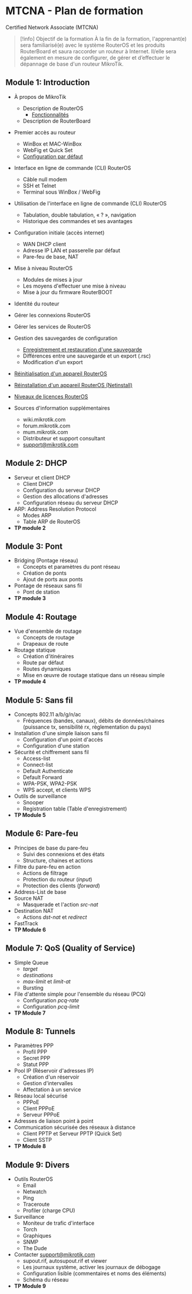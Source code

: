 # MTCNA - Plan de formation
Certified Network Associate (MTCNA)

> [!info] Objectif de la formation
> À la fin de la formation, l'apprenant(e) sera familiarisé(e) avec le système RouterOS et les produits RouterBoard et saura raccorder un routeur à Internet. Il/elle sera également en mesure de configurer, de gérer et d’effectuer le dépannage de base d'un routeur MikroTik.

## Module 1: Introduction
- À propos de MikroTik
	- Description de RouterOS
		- [Fonctionnalités](https://help.mikrotik.com/docs/display/ROS/Software+Specifications)
	- Description de RouterBoard

- Premier accès au routeur
	- WinBox et MAC-WinBox
	- WebFig et Quick Set
	- [Configuration par défaut](https://help.mikrotik.com/docs/display/ROS/Default+configurations)

- Interface en ligne de commande (CLI) RouterOS
	- Câble null modem
	- SSH et Telnet
	- Terminal sous WinBox / WebFig

- Utilisation de l'interface en ligne de commande (CLI) RouterOS
	- Tabulation, double tabulation, « ? », navigation
	- Historique des commandes et ses avantages

- Configuration initiale (accès internet)
	- WAN DHCP client
	- Adresse IP LAN et passerelle par défaut
	- Pare-feu de base, NAT

- Mise à niveau RouterOS
	- Modules de mises à jour
	- Les moyens d'effectuer une mise à niveau
	- Mise à jour du firmware RouterBOOT

- Identité du routeur

- Gérer les connexions RouterOS

- Gérer les services de RouterOS

- Gestion des sauvegardes de configuration
	- [Enregistrement et restauration d'une sauvegarde](https://help.mikrotik.com/docs/display/ROS/Backup)
	- Différences entre une sauvegarde et un export (.rsc)
	- Modification d'un export

- [Réinitialisation d'un appareil RouterOS](https://help.mikrotik.com/docs/display/ROS/Reset+Button)

- [Réinstallation d'un appareil RouterOS (Netinstall)](https://help.mikrotik.com/docs/display/ROS/Netinstall)

- [Niveaux de licences RouterOS](https://help.mikrotik.com/docs/display/ROS/RouterOS+license+keys#RouterOSlicensekeys-LicenseLevels)

- Sources d'information supplémentaires
	- wiki.mikrotik.com
	- forum.mikrotik.com
	- mum.mikrotik.com
	- Distributeur et support consultant
	- support@mikrotik.com

## Module 2: DHCP
- Serveur et client DHCP
	- Client DHCP
	- Configuration du serveur DHCP
	- Gestion des allocations d'adresses
	- Configuration réseau du serveur DHCP
- ARP: Address Resolution Protocol
	- Modes ARP
	- Table ARP de RouterOS
- **TP module 2**

## Module 3: Pont
- Bridging (Pontage réseau)
	- Concepts et paramètres du pont réseau
	- Création de ponts
	- Ajout de ports aux ponts
- Pontage de réseaux sans fil
	- Pont de station
- **TP module 3**

## Module 4: Routage
- Vue d'ensemble de routage
	- Concepts de routage
	- Drapeaux de route
- Routage statique
	- Création d'itinéraires
	- Route par défaut
	- Routes dynamiques
	- Mise en œuvre de routage statique dans un réseau simple
- **TP module 4**

## Module 5: Sans fil
- Concepts 802.11 a/b/g/n/ac
	- Fréquences (bandes, canaux), débits de données/chaines (puissance tx, sensibilité rx, règlementation du pays)
- Installation d'une simple liaison sans fil
	- Configuration d'un point d'accès
	- Configuration d'une station
- Sécurité et chiffrement sans fil
	- Access-list
	- Connect-list
	- Default Authenticate
	- Default Forward
	- WPA-PSK, WPA2-PSK
	- WPS accept, et clients WPS
- Outils de surveillance
	- Snooper
	- Registration table (Table d'enregistrement)
- **TP Module 5**

## Module 6: Pare-feu
- Principes de base du pare-feu
	- Suivi des connexions et des états
	- Structure, chaines et actions
- Filtre du pare-feu en action
	- Actions de filtrage
	- Protection du routeur (*input*)
	- Protection des clients (*forward*)
- Address-List de base
- Source NAT
	- Masquerade et l'action *src-nat*
- Destination NAT
	- Actions *dst-nat* et *redirect*
- FastTrack
- **TP Module 6**

## Module 7: QoS (Quality of Service)
- Simple Queue
	- *target*
	- *destinations*
	- *max-limit* et *limit-at*
	- Bursting
- File d'attente simple pour l'ensemble du réseau (PCQ)
	- Configuration *pcq-rate*
	- Configuration *pcq-limit*
- **TP Module 7**

## Module 8: Tunnels
- Paramètres PPP
	- Profil PPP
	- Secret PPP
	- Statut PPP
- Pool IP (Réservoir d'adresses IP)
	- Création d'un réservoir
	- Gestion d'intervalles
	- Affectation à un service
- Réseau local sécurisé
	- PPPoE
	- Client PPPoE
	- Serveur PPPoE
- Adresses de liaison point à point
- Communication sécurisée des réseaux à distance
	- Client PPTP et Serveur PPTP (Quick Set)
	- Client SSTP
- **TP Module 8**

## Module 9: Divers
- Outils RouterOS
	- Email
	- Netwatch
	- Ping
	- Traceroute
	- Profiler (charge CPU)
- Surveillance
	- Moniteur de trafic d'interface
	- Torch
	- Graphiques
	- SNMP
	- The Dude
- Contacter support@mikrotik.com
	- supout.rif, autosupout.rif et viewer
	- Les journaux système, activer les journaux de débogage
	- Configuration lisible (commentaires et noms des éléments)
	- Schéma du réseau
- **TP Module 9**